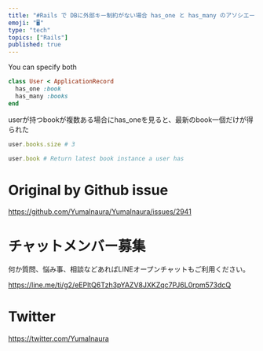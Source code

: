 ```yaml
---
title: "#Rails で DBに外部キー制約がない場合 has_one と has_many のアソシエーションを両方指定できそうだ"
emoji: "🖥"
type: "tech"
topics: ["Rails"]
published: true
---
```


You can specify both

```rb
class User < ApplicationRecord
  has_one :book
  has_many :books
end
```

userが持つbookが複数ある場合にhas_oneを見ると、最新のbook一個だけが得られた

```rb
user.books.size # 3

user.book # Return latest book instance a user has
```



# Original by Github issue

https://github.com/YumaInaura/YumaInaura/issues/2941








<!-- Update From Qiita API -->

# チャットメンバー募集


何か質問、悩み事、相談などあればLINEオープンチャットもご利用ください。

https://line.me/ti/g2/eEPltQ6Tzh3pYAZV8JXKZqc7PJ6L0rpm573dcQ





# Twitter


https://twitter.com/YumaInaura


<!-- Update From Qiita API -->


